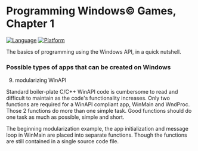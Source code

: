 # Programming Windows© Games, Chapter 1
[![Language](https://img.shields.io/badge/Language%20-C++-blue.svg)](https://github.com/GeorgePimpleton/Win32-games/)
[![Platform](https://img.shields.io/badge/Platform%20-Win32-blue.svg)](https://github.com/GeorgePimpleton/Win32-games/)

The basics of programming using the Windows API, in a quick nutshell.  

### Possible types of apps that can be created on Windows

9. modularizing WinAPI

Standard boiler-plate C/C++ WinAPI code is cumbersome to read and difficult to maintain as the code's functionality increases.  Only two functions are required for a WinAPI compliant app, WinMain and WndProc. Those 2 functions do more than one simple task. Good functions should do one task as much as possible, simple and short.

The beginning modularization example, the app initialization and message loop in WinMain are placed into separate functions.  Though the functions are still contained in a single source code file.
